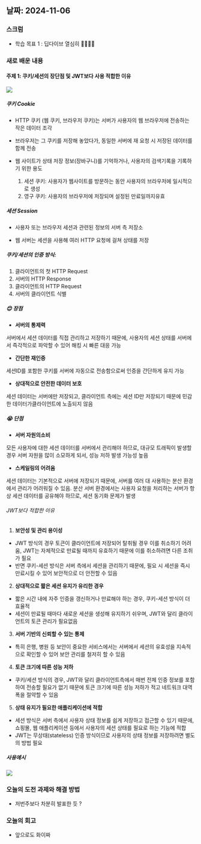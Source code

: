## 날짜: 2024-11-06

### 스크럼

-   학습 목표 1 : 딥다이브 열심히 🐜🐜🐜🐜

### 새로 배운 내용

#### 주제 1: 쿠키/세션의 장단점 및 JWT보다 사용 적합한 이유

<img src="https://github.com/user-attachments/assets/07ad7f21-73c6-4af4-909a-436c6c07df08">

##### 쿠키 Cookie

-   HTTP 쿠키 (웹 쿠키, 브라우저 쿠키)는 서버가 사용자의 웹 브라우저에 전송하는 작은 데이터 조각

-   브라우저는 그 쿠키를 저장해 놓았다가, 동일한 서버에 재 요청 시 저장된 데이터를 함께 전송

-   웹 사이트가 상태 저장 정보(장바구니)를 기억하거나, 사용자의 검색기록을 기록하기 위한 용도
    1. 세션 쿠키: 사용자가 웹사이트를 방문하는 동안 사용자의 브라우저에 일시적으로 생성
    2. 영구 쿠키: 사용자의 브라우저에 저장되며 설정된 만료일까지유효

##### 세션 Session

-   사용자 또는 브라우저 세션과 관련된 정보의 서버 측 저장소

-   웹 서버는 세션을 사용해 여러 HTTP 요청에 걸쳐 상태를 저장

##### 쿠키/세션의 인증 방식:

1. 클라이언트의 첫 HTTP Request
2. 서버의 HTTP Response
3. 클라이언트의 HTTP Request
4. 서버의 클라이언트 식별

##### 😊 장점

-   **서버의 통제력**

서버에서 세션 데이터를 직접 관리하고 저장하기 때문에, 사용자의 세션 상태를 서버에서 즉각적으로 파악할 수 있어 해킹 시 빠른 대응 가능

-   **간단한 재인증**

세션ID를 포함한 쿠키를 서버에 자동으로 전송함으로써 인증을 간단하게 유지 가능

-   **상대적으로 안전한 데이터 보호**

세션 데이터는 서버에만 저장되고, 클라이언트 측에는 세션 ID만 저장되기 때문에 민감한 데이터가클라이언트에 노출되지 않음

##### 😭 단점

-   **서버 자원의소비**

모든 사용자에 대한 세션 데이터를 서버에서 관리해야 하므로, 대규모 트래픽이 발생할 경우 서버 자원을 많이 소모하게 되서, 성능 저하 발생 가능성 높음

-   **스케일링의 어려움**

세션 데이터는 기본적으로 서버에 저장되기 때문에, 서버를 여러 대 사용하는 분산 환경에서 관리가 어려워질 수 있음. 분산 서버 환경에서는 사용자 요청을 처리하는 서버가 항상 세션 데이터를 공유해야 하므로, 세션 동기화 문제가 발생

###### JWT보다 적합한 이유

1. **보안성 및 관리 용이성**

-   JWT 방식의 경우 토큰이 클라이언트에 저장되어 탈취될 경우 이를 취소하기 어려움, JWT는 자체적으로 만료될 때까지 유효하기 때문에 이를 취소하려면 다른 조취가 필요
-   반면 쿠키-세션 방식은 서버 측에서 세션을 관리하기 때문에, 필요 시 세션을 즉시 만료시킬 수 있어 보안적으로 더 안전할 수 있음

2. **상대적으로 짧은 세션 유지가 유리한 경우**

-   짧은 시간 내에 자주 인증을 갱신하거나 만료해야 하는 경우, 쿠키-세션 방식이 더 효율적
-   세션이 만료될 때마다 새로운 세션을 생성해 유지하기 쉬우며, JWT와 달리 클라이언트의 토큰 관리가 필요없음

3. **서버 기반의 신뢰할 수 있는 통제**

-   특히 은행, 병원 등 보안이 중요한 서비스에서는 서버에서 세션의 유효성을 지속적으로 확인할 수 있어 보안 관리를 철저히 할 수 있음

4. **토큰 크기에 따른 성능 저하**

-   쿠키/세션 방식의 경우, JWT와 달리 클라이언트측에서 매번 전체 인증 정보를 포함하여 전송할 필요가 없기 때문에 토큰 크기에 따른 성능 저하가 적고 네트워크 대역폭을 절약할 수 있음

5. **상태 유지가 필요한 애플리케이션에 적합**

-   세션 방식은 서버 측에서 사용자 상태 정보를 쉽게 저장하고 접근할 수 있기 때문에, 쇼핑몰, 웹 애플리케이션 등에서 사용자의 세션 상태를 필요로 하는 기능에 적합
-   JWT는 무상태(stateless) 인증 방식이므로 사용자의 상태 정보를 저장하려면 별도의 방법 필요

##### 사용예시

<img src = 'https://github.com/user-attachments/assets/7eac0030-3682-48f2-8750-b3c6ce159a81'>

### 오늘의 도전 과제와 해결 방법

-   저번주보다 차분히 발표한 듯 ?

### 오늘의 회고

-   앞으로도 화이짜
